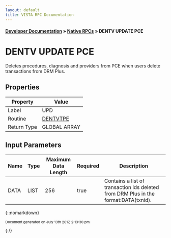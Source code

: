 ```yaml
---
layout: default
title: VISTA RPC Documentation
---
```


#### [Developer Documentation](../index) &#187; [Native RPCs](TableOfContents) &#187; DENTV UPDATE PCE<br/>
# DENTV UPDATE PCE

Deletes procedures, diagnosis and providers from PCE when users delete transactions from DRM Plus.

## Properties

Property | Value
--- | ---
Label | UPD
Routine | [DENTVTPE](http://code.osehra.org/dox/Routine_DENTVTPE_source.html)
Return Type | GLOBAL ARRAY


## Input Parameters

Name | Type | Maximum Data Length | Required | Description
--- | --- | --- | --- | ---
DATA | LIST | 256 | true | Contains a list of transaction ids deleted from DRM Plus in the format:DATA(txnid).



{::nomarkdown} <br/><p style="font-size: 11px">Document generated on July 13th 2017, 2:13:30 pm</p>{:/}